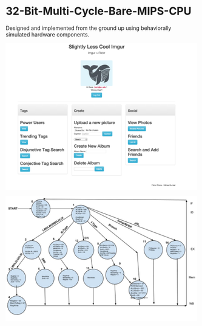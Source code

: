 # 32-Bit-Multi-Cycle-Bare-MIPS-CPU
Designed and implemented from the ground up using behaviorally simulated hardware components.

![Home Page](https://raw.githubusercontent.com/NiklasKunkel/FlickrClone/master/screenshots/home.png)

![State Machine](https://github.com/NiklasKunkel/32-Bit-Multi-Cycle-Bare-MIPS-CPU/blob/master/State%20Machine.jpg)
